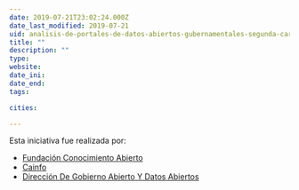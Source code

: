 ```yaml
---
date: 2019-07-21T23:02:24.000Z
date_last_modified: 2019-07-21
uid: analisis-de-portales-de-datos-abiertos-gubernamentales-segunda-carga-con-la-metodologia-en-la-anterior-aplicacion-no-la-llegamos-a-cargar
title: ""
description: ""
type: 
website: 
date_ini: 
date_end: 
tags:

cities: 

---
```


Esta iniciativa fue realizada por:

- [Fundación Conocimiento Abierto](/i/fundacion-conocimiento-abierto.html)
- [Cainfo](/i/cainfo.html)
- [Dirección De Gobierno Abierto Y Datos Abiertos](/i/direccion-de-gobierno-abierto-y-datos-abiertos.html)
